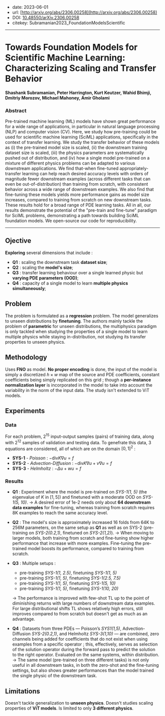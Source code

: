 - date: 2023-06-01
- url: [http://arxiv.org/abs/2306.00258](http://arxiv.org/abs/2306.00258)
- DOI: [10.48550/arXiv.2306.00258](https://doi.org/10.48550/arXiv.2306.00258)
- citekey: Subramanian2023_FoundationModelsScientific
---

# Towards Foundation Models for Scientific Machine Learning: Characterizing Scaling and Transfer Behavior

#### Shashank Subramanian, Peter Harrington, Kurt Keutzer, Wahid Bhimji, Dmitriy Morozov, Michael Mahoney, Amir Gholami

### Abstract

Pre-trained machine learning (ML) models have shown great performance for a wide range of applications, in particular in natural language processing (NLP) and computer vision (CV). Here, we study how pre-training could be used for scientific machine learning (SciML) applications, specifically in the context of transfer learning. We study the transfer behavior of these models as (i) the pre-trained model size is scaled, (ii) the downstream training dataset size is scaled, (iii) the physics parameters are systematically pushed out of distribution, and (iv) how a single model pre-trained on a mixture of different physics problems can be adapted to various downstream applications. We find that-when fine-tuned appropriately-transfer learning can help reach desired accuracy levels with orders of magnitude fewer downstream examples (across different tasks that can even be out-of-distribution) than training from scratch, with consistent behavior across a wide range of downstream examples. We also find that fine-tuning these models yields more performance gains as model size increases, compared to training from scratch on new downstream tasks. These results hold for a broad range of PDE learning tasks. All in all, our results demonstrate the potential of the "pre-train and fine-tune" paradigm for SciML problems, demonstrating a path towards building SciML foundation models. We open-source our code for reproducibility.

---

## Ojective

**Exploring** several dimensions that include :
- **Q1** : scaling the downstream task **dataset size**;
- **Q2** : scaling the **model's size**;
- **Q3** : transfer learning behaviour over a single learned physic but **varying PDE parameters (OOD)**;
- **Q4** : capacity of a single model to learn **multiple physics simultaneously**;

## Problem
<!-- regression / classification / génération ? -->
<!-- finetuning / adaptive learning ? -->
<!-- parametric / multiphysics ? -->

The problem is formulated as a **regression** problem.
The model generalizes to unseen distributions by **finetuning**.
The authors mainly tackle the problem of **parametric** for unseen distributions, the multiphysics paradigm is only tackled when studying the properties of a single model to learn multiple physics while staying in-distribution, not studying its transfer properties to unseen physics.  

## Methodology
<!-- accent on encoding -->
<!-- transformer ? -->

Uses **FNO** as model.
**No proper encoding** is done, the input of the model is simply a discretized $h \times w$ map of the source and PDE coefficients, constant coefficients being simply replicated on this grid ; though a **per-instance normalization layer** is incorporated in the model to take into account the variability in the norm of the input data.
The study isn't extended to ViT models.

## Experiments

### Data

For each problem, $2^{15}$ input-output samples (pairs) of training data, along with $2^{12}$ samples of validation and testing data.
To genefrate this data, 3 equations are considered, all of which are on the domain $[0,1]^2$ :
- **SYS-1** - *Poisson* : $-\text{div} K\nabla u = f$
- **SYS-2** - *Advection-Diffusion* : $-\text{div} K\nabla u + v\nabla u = f$
- **SYS-3** - *Helmholtz* : $-\Delta u + wu = f$

### Results

- **Q1** :
    Experiment where the model is pre-trained on *SYS-1(1, 5)* (the eigenvalue of $K$ in $[1, 5]$) and finetuned with a moderate OOD on *SYS-1(5, 10)*.
    → A desired error of 1e-2 needs only about **64 downstream data examples** for fine-tuning, whereas training from scratch requires 8K examples to reach the same accuracy level.
- **Q2** :
    The model's size is approximately increased 16 folds from 64K to 256M parameters, on the same setup as **Q1** as well as on SYS-2 (pre-training on *SYS-2(0.2,1)*, finetuned on *SYS-2(1,2)*).
    → When moving to larger models, both training from scratch and fine-tuning show higher performance that increase with more examples. Fine-tuning the pre-trained model boosts its performance, compared to training from scratch.
- **Q3** :
    Multiple setups :
    - pre-training *SYS-1(1, 2.5)*, finetuning *SYS-1(1, 5)*
    - pre-training *SYS-1(1, 5)*, finetuning *SYS-1(2.5, 7.5)*
    - pre-training *SYS-1(1, 5)*, finetuning *SYS-1(5, 10)*
    - pre-training *SYS-1(1, 5)*, finetuning *SYS-1(10, 20)*

    → The performance is improved with few-shot TL up to the point of diminishing returns with large numbers of downstream data examples. For large distributional shifts TL shows relatively high errors, still improves compared to from scratch but doesn't get as much as an advantage.
- **Q4** :
    Datasets from three PDEs — Poisson’s *SYS1(1,5)*, Advection-Diffusion *SYS-2(0.2,1)*, and Helmholtz *SYS-3(1,10)* — are combined, zero channels being added for coefficients that do not exist when using examples from a specific operator ; this, effectively, serves as selection of the solution operator during the forward pass to predict the solution to the right operator. Evaluated on the same systems, within distribution.
    → The same model (pre-trained on three different tasks) is not only useful in all downstream tasks, in both the zero-shot and the fine-tuning settings, but also shows greater performances than the model trained the single physic of the downstream task.

## Limitations

Doesn't tackle generalization to **unseen physics**.
Doesn't studies scaling properties of **ViT models**.
Is limited to only **3 different physics**. 